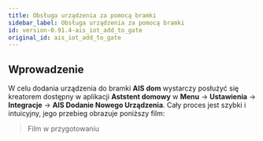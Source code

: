 ```yaml
---
title: Obsługa urządzenia za pomocą bramki
sidebar_label: Obsługa urządzenia za pomocą bramki
id: version-0.91.4-ais_iot_add_to_gate
original_id: ais_iot_add_to_gate
---
```


## Wprowadzenie

W celu dodania urządzenia do bramki **AIS dom** wystarczy posłużyć się kreatorem dostępny w aplikacji **Aststent domowy** w **Menu** -> **Ustawienia** -> **Integracje** -> **AIS Dodanie Nowego Urządzenia**. Cały proces jest szybki i intuicyjny, jego przebieg obrazuje poniższy film:

> Film w przygotowaniu
